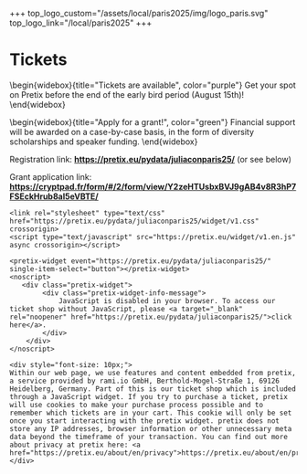 +++
top_logo_custom="/assets/local/paris2025/img/logo_paris.svg"
top_logo_link="/local/paris2025"
+++

# Tickets

\begin{widebox}{title="Tickets are available", color="purple"}
  Get your spot on Pretix before the end of the early bird period (August 15th)!
\end{widebox}

\begin{widebox}{title="Apply for a grant!", color="green"}
  Financial support will be awarded on a case-by-case basis, in the form of diversity scholarships and speaker funding.
\end{widebox}

Registration link: **<https://pretix.eu/pydata/juliaconparis25/>** (or see below)

Grant application link: **<https://cryptpad.fr/form/#/2/form/view/Y2zeHTUsbxBVJ9gAB4v8R3hP7FSEckHrub8aI5eVBTE/>**

~~~
<link rel="stylesheet" type="text/css" href="https://pretix.eu/pydata/juliaconparis25/widget/v1.css" crossorigin>
<script type="text/javascript" src="https://pretix.eu/widget/v1.en.js" async crossorigin></script>
~~~

~~~
<pretix-widget event="https://pretix.eu/pydata/juliaconparis25/" single-item-select="button"></pretix-widget>
<noscript>
   <div class="pretix-widget">
        <div class="pretix-widget-info-message">
            JavaScript is disabled in your browser. To access our ticket shop without JavaScript, please <a target="_blank" rel="noopener" href="https://pretix.eu/pydata/juliaconparis25/">click here</a>.
        </div>
    </div>
</noscript>
~~~

~~~
<div style="font-size: 10px;">
Within our web page, we use features and content embedded from pretix, a service provided by rami.io GmbH, Berthold-Mogel-Straße 1, 69126 Heidelberg, Germany. Part of this is our ticket shop which is included through a JavaScript widget. If you try to purchase a ticket, pretix will use cookies to make your purchase process possible and to remember which tickets are in your cart. This cookie will only be set once you start interacting with the pretix widget. pretix does not store any IP addresses, browser information or other unnecessary meta data beyond the timeframe of your transaction. You can find out more about privacy at pretix here: <a href="https://pretix.eu/about/en/privacy">https://pretix.eu/about/en/privacy</a>.
</div>
~~~